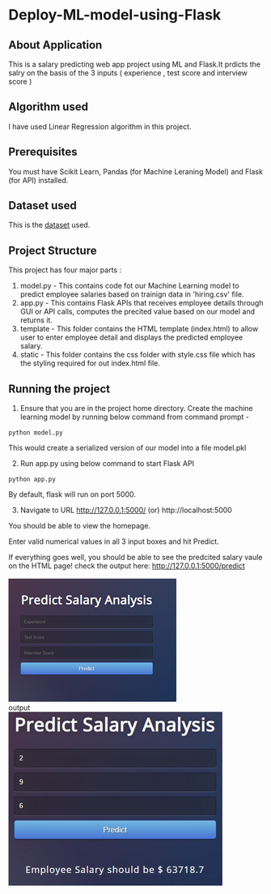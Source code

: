 # Deploy-ML-model-using-Flask
## About Application 
This is a salary predicting web app project using ML and Flask.It prdicts the salry on the basis of the 3 inputs ( experience , test score and interview score ) 
## Algorithm used 
I have used Linear Regression algorithm in this project.
## Prerequisites
You must have Scikit Learn, Pandas (for Machine Leraning Model) and Flask (for API) installed.
## Dataset used
This is the [dataset](https://github.com/akrish4/Contribution-program/blob/master/ML_models_Flask/Ananthakrishnan%20Nair%20RS/hiring.csv) used.

## Project Structure
This project has four major parts :
1. model.py - This contains code fot our Machine Learning model to predict employee salaries based on trainign data in 'hiring.csv' file.
2. app.py - This contains Flask APIs that receives employee details through GUI or API calls, computes the precited value based on our model and returns it.
3. template - This folder contains the HTML template (index.html) to allow user to enter employee detail and displays the predicted employee salary.
4. static - This folder contains the css folder with style.css file which has the styling required for out index.html file.

## Running the project
1. Ensure that you are in the project home directory. Create the machine learning model by running below command from command prompt -
```
python model.py
```
This would create a serialized version of our model into a file model.pkl

2. Run app.py using below command to start Flask API
```
python app.py
```
By default, flask will run on port 5000.

3. Navigate to URL http://127.0.0.1:5000/ (or) http://localhost:5000

You should be able to view the homepage.

Enter valid numerical values in all 3 input boxes and hit Predict.

If everything goes well, you should  be able to see the predcited salary vaule on the HTML page!
check the output here: http://127.0.0.1:5000/predict
<br>
<br>
![output](https://github.com/akrish4/Deploy-ML-model-using-flask/blob/main/1.png)
<br>
 output
 <br>
![output](https://github.com/akrish4/Deploy-ML-model-using-flask/blob/main/2.png)
